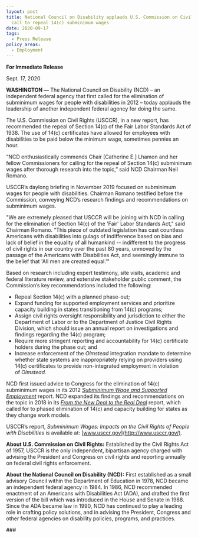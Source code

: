 ```yaml
---
layout: post
title: National Council on Disability applauds U.S. Commission on Civil Rights’
  call to repeal 14(c) subminimum wages
date: 2020-09-17
tags:
  - Press Release
policy_areas:
  - Employment
---
```


**For Immediate Release**

Sept. 17, 2020

**WASHINGTON —** The National Council on Disability (NCD) – an independent federal agency that first called for the elimination of subminimum wages for people with disabilities in 2012 – today applauds the leadership of another independent federal agency for doing the same.

The U.S. Commission on Civil Rights (USCCR), in a new report, has recommended the repeal of Section 14(c) of the Fair Labor Standards Act of 1938. The use of 14(c) certificates have allowed for employees with disabilities to be paid below the minimum wage, sometimes pennies an hour.

“NCD enthusiastically commends Chair \[Catherine E.] Lhamon and her fellow Commissioners for calling for the repeal of Section 14(c) subminimum wages after thorough research into the topic,” said NCD Chairman Neil Romano.

USCCR’s daylong briefing in November 2019 focused on subminimum wages for people with disabilities. Chairman Romano testified before the Commission, conveying NCD’s research findings and recommendations on subminimum wages.

"We are extremely pleased that USCCR will be joining with NCD in calling for the elimination of Section 14(c) of the 'Fair' Labor Standards Act," said Chairman Romano. “This piece of outdated legislation has cast countless Americans with disabilities into gulags of indifference based on bias and lack of belief in the equality of all humankind -- indifferent to the progress of civil rights in our country over the past 80 years, unmoved by the passage of the Americans with Disabilities Act, and seemingly immune to the belief that 'All men are created equal.'"

Based on research including expert testimony, site visits, academic and federal literature review, and extensive stakeholder public comment, the Commission’s key recommendations included the following:

- Repeal Section 14(c) with a planned phase-out;
- Expand funding for supported employment services and prioritize capacity building in states transitioning from 14(c) programs;
- Assign civil rights oversight responsibility and jurisdiction to either the Department of Labor or to the Department of Justice Civil Rights Division, which should issue an annual report on investigations and findings regarding the 14(c) program;
- Require more stringent reporting and accountability for 14(c) certificate holders during the phase out; and
- Increase enforcement of the *Olmstead* integration mandate to determine whether state systems are inappropriately relying on providers using 14(c) certificates to provide non-integrated employment in violation of *Olmstead*.

NCD first issued advice to Congress for the elimination of 14(c) subminimum wages in its 2012 *[Subminimum Wage and Supported Employment](https://ncd.gov/publications/2012/August232012)* report. NCD expanded its findings and recommendations on the topic in 2018 in its *[From the New Deal to the Real Deal](https://ncd.gov/publications/2018/new-deal-real-deal)* report, which called for to phased elimination of 14(c) and capacity building for states as they change work models.

USCCR’s report, *Subminimum Wages: Impacts on the Civil Rights of People with Disabilities* is available at: [www.usccr.gov](http://www.usccr.gov/).

**About U.S. Commission on Civil Rights:** Established by the Civil Rights Act of 1957, USCCR is the only independent, bipartisan agency charged with advising the President and Congress on civil rights and reporting annually on federal civil rights enforcement.

**About the National Council on Disability (NCD):** First established as a small advisory Council within the Department of Education in 1978, NCD became an independent federal agency in 1984. In 1986, NCD recommended enactment of an Americans with Disabilities Act (ADA), and drafted the first version of the bill which was introduced in the House and Senate in 1988. Since the ADA became law in 1990, NCD has continued to play a leading role in crafting policy solutions, and in advising the President, Congress and other federal agencies on disability policies, programs, and practices.

\###
